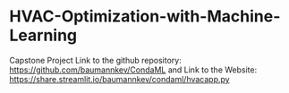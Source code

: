 # HVAC-Optimization-with-Machine-Learning
Capstone Project
Link to the github repository: https://github.com/baumannkev/CondaML and
Link to the Website: https://share.streamlit.io/baumannkev/condaml/hvacapp.py
